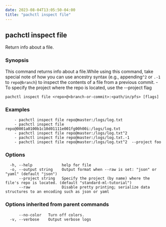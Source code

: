 ```yaml
---
date: 2023-08-04T13:05:50-04:00
title: "pachctl inspect file"
---
```


## pachctl inspect file

Return info about a file.

### Synopsis

This command returns info about a file.While using this command, take special note of how you can use ancestry syntax (e.g., appending`^2` or `.-1` to `repo@branch`) to inspect the contents of a file from a previous commit. 
	- To specify the project where the repo is located, use the --project flag 


```
pachctl inspect file <repo>@<branch-or-commit>:<path/in/pfs> [flags]
```

### Examples

```
	- pachctl inspect file repo@master:/logs/log.txt 
	- pachctl inspect file repo@0001a0100b1c10d01111e001fg00h00i:/logs/log.txt 
	- pachctl inspect file repo@master:/logs/log.txt^2 
	- pachctl inspect file repo@master:/logs/log.txt.-1 
	- pachctl inspect file repo@master:/logs/log.txt^2  --project foo 

```

### Options

```
  -h, --help             help for file
  -o, --output string    Output format when --raw is set: "json" or "yaml" (default "json")
      --project string   Specify the project (by name) where the file's repo is located. (default "standard-ml-tutorial")
      --raw              Disable pretty printing; serialize data structures to an encoding such as json or yaml
```

### Options inherited from parent commands

```
      --no-color   Turn off colors.
  -v, --verbose    Output verbose logs
```

